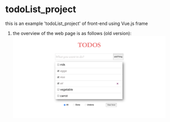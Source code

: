 # todoList_project
this is an example 'todoList_project' of front-end using Vue.js frame
1. the overview of the web page is as follows  (old version):
![image](https://github.com/Jasnini/todoList_project/raw/master/picture_todoList.png)
